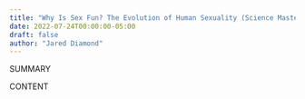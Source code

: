 ```yaml
---
title: "Why Is Sex Fun? The Evolution of Human Sexuality (Science Masters)"
date: 2022-07-24T00:00:00-05:00
draft: false
author: "Jared Diamond"
---
```


SUMMARY

<!--more-->

CONTENT